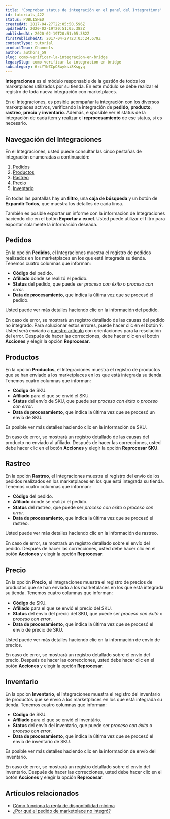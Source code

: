 ```yaml
---
title: 'Comprobar status de integración en el panel del Integrations'
id: tutorials_422
status: PUBLISHED
createdAt: 2017-04-27T22:05:50.596Z
updatedAt: 2020-02-19T20:51:05.382Z
publishedAt: 2020-02-19T20:51:05.382Z
firstPublishedAt: 2017-04-27T23:03:24.679Z
contentType: tutorial
productTeam: Channels
author: authors_59
slug: como-verificar-la-integracion-en-bridge
legacySlug: como-verificar-la-integracion-en-bridge
subcategory: 6riYYNZCpO8wyksi8Ksgyq
---
```


__Integraciones__ es el módulo responsable de la gestión de todos los marketplaces utilizados por su tienda. En este módulo se debe realizar el registro de toda nueva integración con marketplaces.

En el Integraciones, es posible acompañar la integración con los diversos marketplaces activos, verificando la integración de __pedido__, __producto__, __rastreo__, __precio__ y __inventario__. Además, e sposible ver el status de la integración de cada ítem y realizar el __reprocesamiento__ de ese status, si es necesario.

## Navegación del Integraciones

En el Integraciones, usted puede consultar las cinco pestañas de integración enumeradas a continuación:

1. [Pedidos](#pedidos)
2. [Productos](#productos)
3. [Rastreo](#rastreo)
4. [Precio](#precio)
5. [Inventario](#inventario)

En todas las pantallas hay un __filtro__, una __caja de búsqueda__ y un botón de __Expandir Todos__, que muestra los detalles de cada línea.

También es posible exportar un informe con la información de Integraciones haciendo clic en el botón __Exportar a excel__. Usted puede utilizar el filtro para exportar solamente la información deseada.

## Pedidos

En la opción __Pedidos__, el Integraciones muestra el registro de pedidos realizados en los marketplaces en los que está integrada su tienda. Tenemos cuatro columnas que informan:

- __Código__ del pedido.
- __Afiliado__ donde se realizó el pedido.
- __Status__ del pedido, que puede ser *proceso con éxito* o *proceso con error*.
- __Data de procesamiento__, que indica la última vez que se procesó el pedido.

Usted puede ver más detalles haciendo clic en la información del pedido.

En caso de error, se mostrará un registro detallado de las causas del pedido no integrado. Para solucionar estos errores, puede hacer clic en el botón __?__. Usted será enviado a [nuestro artículo](/es/faq/errores-en-bridge-como-solucionar) con orientaciones para la resolución del error. Después de hacer las correcciones, debe hacer clic en el botón __Acciones__ y elegir la opción __Reprocesar__.


## Productos

En la opción __Productos__, el Integraciones muestra el registro de productos que se han enviado a los marketplaces en los que está integrada su tienda. Tenemos cuatro columnas que informan:

- __Código__ de SKU.
- __Afiliado__ para el que se envió el SKU.
- __Status__ del envío de SKU, que puede ser *proceso con éxito* o *proceso con error*.
- __Data de procesamiento__, que indica la última vez que se procesó un envío de SKU.

Es posible ver más detalles haciendo clic en la información de SKU.

En caso de error, se mostrará un registro detallado de las causas del producto no enviado al afiliado. Después de hacer las correcciones, usted debe hacer clic en el botón __Acciones__ y elegir la opción __Reprocesar SKU__.

## Rastreo

En la opción __Rastreo__, el Integraciones muestra el registro del envío de los pedidos realizados en los marketplaces en los que está integrada su tienda. Tenemos cuatro columnas que informan:

- __Código__ del pedido.
- __Afiliado__ donde se realizó el pedido.
- __Status__ del rastreo, que puede ser *proceso con éxito* o *proceso con error*.
- __Data de procesamiento__, que indica la última vez que se procesó el rastreo.

Usted puede ver más detalles haciendo clic en la información de rastreo.

En caso de error, se mostrará un registro detallado sobre el envío del pedido. Después de hacer las correcciones, usted debe hacer clic en el botón __Acciones__ y elegir la opción __Reprocesar__.

## Precio

En la opción __Precio__, el Integraciones muestra el registro de precios de productos que se han enviado a los marketplaces en los que está integrada su tienda. Tenemos cuatro columnas que informan:

- __Código__ de SKU.
- __Afiliado__ para el que se envió el precio del SKU.
- __Status__ del envío del precio del SKU, que puede ser *proceso con éxito* o *proceso con error*.
- __Data de procesamiento__, que indica la última vez que se procesó el envío de precio de SKU.

Usted puede ver más detalles haciendo clic en la información de envío de precios.

En caso de error, se mostrará un registro detallado sobre el envío del precio. Después de hacer las correcciones, usted debe hacer clic en el botón __Acciones__ y elegir la opción __Reprocesar__.

## Inventario

En la opción __Inventario__, el Integraciones muestra el registro del inventario de productos que se envió a los marketplaces en los que está integrada su tienda. Tenemos cuatro columnas que informan:

- __Código__ de SKU.
- __Afiliado__ para el que se envió el inventário.
- __Status__ del envío del inventario, que puede ser *proceso con éxito* o *proceso con error*.
- __Data de procesamiento__, que indica la última vez que se procesó el envío de inventario de SKU.

Es posible ver más detalles haciendo clic en la información de envío del inventario.

En caso de error, se mostrará un registro detallado sobre el envío del inventario. Después de hacer las correcciones, usted debe hacer clic en el botón __Acciones__ y elegir la opción __Reprocesar__.

## Artículos relacionados

- [Cómo funciona la regla de disponibilidad mínima](/es/tutorial/como-funciona-la-regla-de-disponibilidad-minima)
- [¿Por qué el pedido de marketplace no integró?](/es/faq/por-que-el-pedido-del-marketplace-no-integro)
